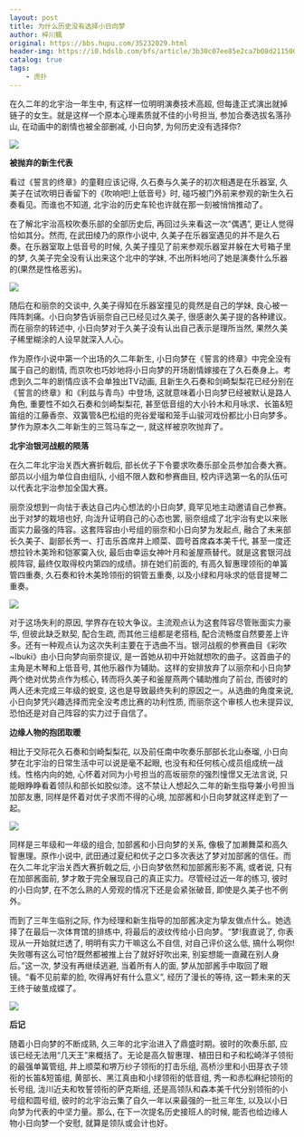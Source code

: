 ```yaml
---
layout: post
title: 为什么历史没有选择小日向梦
author: 梓川楓
original: https://bbs.hupu.com/35232029.html
header-img: https://i0.hdslb.com/bfs/article/3b30c07ee85e2ca7b08d211500cb5aaf402b3e6f.jpg
catalog: true
tags:
    - 虎扑
---
```

在久二年的北宇治一年生中, 有这样一位明明演奏技术高超, 但每逢正式演出就掉链子的女生。就是这样一个原本心理素质就不佳的小号担当, 参加合奏选拔名落孙山,
在动画中的剧情也被全部删减, 小日向梦, 为何历史没有选择你?

  

![](https://i0.hdslb.com/bfs/article/3b30c07ee85e2ca7b08d211500cb5aaf402b3e6f.jpg)

  

 **被抛弃的新生代表**

  

看过《誓言的终章》的童鞋应该记得, 久石奏与久美子的初次相遇是在乐器室, 久美子在试吹明日香留下的《吹响吧!上低音号》时,
碰巧被门外前来参观的新生久石奏看见。而谁也不知道, 北宇治的历史车轮也许就在那一刻被悄悄推动了。

  

在了解北宇治高校吹奏乐部的全部历史后, 再回过头来看这一次“偶遇”, 更让人觉得恰如其分。然而, 在武田绫乃的原作小说中,
久美子在乐器室遇见的并不是久石奏。在乐器室取上低音号的时候, 久美子撞见了前来参观乐器室并躲在大号箱子里的梦, 久美子完全没有认出来这个北中的学妹,
不出所料地问了她是演奏什么乐器的(果然是性格恶劣)。

  

![](https://i0.hdslb.com/bfs/article/8e752b21e5fe776de2f1de1cfbc81920bb94227d.jpg)

  

随后在和丽奈的交谈中, 久美子得知在乐器室撞见的竟然是自己的学妹, 良心被一阵阵刺痛。小日向梦告诉丽奈自己已经见过久美子,
很感谢久美子提的各种建议。而在丽奈的转述中, 小日向梦对于久美子没有认出自己表示是理所当然, 果然久美子稀里糊涂的人设早就深入人心。

  

作为原作小说中第一个出场的久二年新生, 小日向梦在《誓言的终章》中完全没有属于自己的剧情,
而京吹也巧妙地将小日向梦的开场剧情嫁接在了久石奏身上。考虑到久二年的剧情应该不会单独出TV动画,
且新生久石奏和剑崎梨梨花已经分别在《誓言的终章》和《利兹与青鸟》中登场, 这就意味着小日向梦已经被默认是路人角色, 重要性不如久石奏和剑崎梨梨花,
甚至低音组的大小铃木和月咏求、长笛&短笛组的江藤香奈、双簧管&巴松组的兜谷爱瑠和笼手山骏河戏份都比小日向梦多。梦作为原本久二年新生的三驾马车之一,
就这样被京吹抛弃了。

  

 **北宇治银河战舰的陨落**

  

在久二年北宇治关西大赛折戟后, 部长优子下令要求吹奏乐部全员参加合奏大赛。部员以小组为单位自由组队, 小组不限人数和参赛曲目,
校内评选第一名的队伍可以代表北宇治参加全国大赛。

  

丽奈没想到一向怯于表达自己内心想法的小日向梦, 竟罕见地主动邀请自己参赛。出于对梦的栽培也好, 向泷升证明自己的心态也罢,
丽奈组成了北宇治有史以来账面实力最强的阵容。这套阵容由小号组的丽奈和小日向梦为发起点,
融合了未来部长久美子、副部长秀一、打击乐首席井上顺菜、圆号首席森本美千代, 甚至一度还想拉铃木美玲和铠冢霙入伙,
最后由幸运女神叶月和釜屋燕替代。就是这套银河战舰阵容, 最终仅取得校内第四的成绩。排在她们前面的, 有高久智惠理领衔的单簧管四重奏,
久石奏和铃木美玲领衔的铜管五重奏, 以及小绿和月咏求的低音提琴二重奏。

  

![](https://i0.hdslb.com/bfs/article/3f0c89c34d221690eb94f0725d0f35a93680558e.jpg@942w_681h_progressive.webp)

  

对于这场失利的原因, 学界存在较大争议。主流观点认为这套阵容尽管账面实力豪华, 但彼此缺乏默契, 配合生疏, 而其他三组都是老搭档,
配合流畅度自然要差上许多。还有一种观点认为这次失利主要在于选曲不当。银河战舰的参赛曲目《彩吹~Ibuki》由小日向梦向丽奈提议,
是一首她从初中开始就想吹的曲子。这首曲子的主角是木琴和上低音号, 其他乐器作为辅助。这样的安排放弃了以丽奈和小日向梦两个绝对优势点作为核心,
转而将久美子和釜屋燕两个辅助推向了前台, 而彼时的两人还未完成三年级的蜕变, 这也是导致最终失利的原因之一。从选曲的角度来说,
小日向梦凭兴趣选择而完全没考虑比赛的功利性质, 而丽奈这个审核人也未提异议, 恐怕还是对自己阵容的实力过于自信了。

  

 **边缘人物的抱团取暖**

  

相比于交际花久石奏和剑崎梨梨花, 以及前任南中吹奏乐部部长北山泰瑠, 小日向梦在北宇治的日常生活中可以说是毫不起眼,
也没有和任何核心成员组成统一战线。性格内向的她, 心怀着对同为小号担当的高坂丽奈的强烈憧憬又无法言说,
只能眼睁睁看着领队和部长如胶似漆。这不禁让人想起久二年的新生指导兼小号担当加部友惠, 同样是怀着对优子求而不得的心境, 加部酱和小日向梦就这样走到了一起。

  

![](https://i0.hdslb.com/bfs/article/c81d526e44d0ab9bdb9ca87fa3f8752d133cc9f3.jpg)

  

同样是三年级和一年级的组合, 加部酱和小日向梦的关系, 像极了加濑舞菜和高久智惠理。原作小说中,
武田通过夏纪和优子之口多次表达了梦对加部酱的信任。而在久二年北宇治关西大赛折戟之后, 小日向梦依然和加部酱形影不离, 或者说, 只有在加部酱面前,
梦才敢于完全展现自己的真正实力。尽管经过近一年的练习, 彼时的小日向梦, 在不怎么熟的人旁观的情况下还是会紧张破音, 即使是久美子也不例外。

  

而到了三年生临别之际, 作为经理和新生指导的加部酱决定为挚友做点什么。她选择了在最后一次体育馆的排练中, 将最后的波纹传给小日向梦。“梦!我直说了,
你表现从一开始就烂透了, 明明有实力干嘛这么不自信, 对自己评价这么低, 搞什么啊你!失败哪有这么可怕?既然都被推上台了就好好吹出来,
别妄想能一直藏在别人身后。”这一次, 梦没有再继续逃避, 当着所有人的面, 梦从加部酱手中取回了眼镜。“看不见前辈的脸, 吹得再好有什么意义”,
经历了漫长的等待, 这一颗未来的天王终于破茧成蝶了。

![](https://i0.hdslb.com/bfs/article/3e59bca2bf53a25dd5d7048b780d59e5c1508f54.jpg)

 **后记**

  

随着小日向梦的不断成熟, 久三年的北宇治进入了鼎盛时期。彼时的吹奏乐部,
应该已经无法用“几天王”来概括了。无论是高久智惠理、植田日和子和松崎洋子领衔的最强单簧管组, 井上顺菜和堺万纱子领衔的打击乐组,
高桥沙里和小田芽衣子领衔的长笛&短笛组, 黄部长、黑江真由和小绿领衔的低音组, 秀一和赤松麻纪领衔的长号组, 泷川近夫和牧誓领衔的萨克斯组,
还是高领队和森本美千代分别领衔的小号组和圆号组, 彼时的北宇治云集了自久一年以来最强的一批三年生, 以及以小日向梦为代表的中坚力量。那么,
在下一次提名历史接班人的时候, 能否也给边缘人物小日向梦一个安慰, 就算是领队或会计也好。

